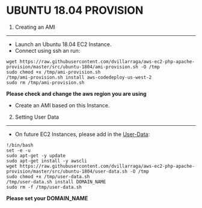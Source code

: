 UBUNTU 18.04 PROVISION
=========

1. Creating an AMI
------------

* Launch an Ubuntu 18.04 EC2 Instance.
* Connect using ssh an run:

```console
wget https://raw.githubusercontent.com/dvillarraga/aws-ec2-php-apache-provision/master/src/ubuntu-1804/ami-provision.sh -O /tmp
sudo chmod +x /tmp/ami-provision.sh
/tmp/ami-provision.sh install aws-codedeploy-us-west-2
sudo rm /tmp/ami-provision.sh

```
**Please check and change the aws region you are using**

* Create an AMI based on this Instance.

2. Setting User Data
------------

* On future EC2 Instances, please add in the [User-Data](https://docs.aws.amazon.com/AWSEC2/latest/UserGuide/user-data.html): 

```console
!/bin/bash
set -e -u
sudo apt-get -y update
sudo apt-get install -y awscli
wget https://raw.githubusercontent.com/dvillarraga/aws-ec2-php-apache-provision/master/src/ubuntu-1804/user-data.sh -O /tmp
sudo chmod +x /tmp/user-data.sh
/tmp/user-data.sh install DOMAIN_NAME
sudo rm -f /tmp/user-data.sh

```
**Please set your DOMAIN_NAME**